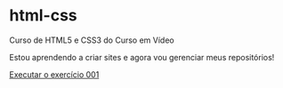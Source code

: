 # html-css
 Curso de HTML5 e CSS3 do Curso em Vídeo

 Estou aprendendo a criar sites e agora vou gerenciar meus repositórios!

 <a href="https://devmatheustelles.github.io/html-css/exercicios/ex001/index.html"> Executar o exercício 001 </a>
